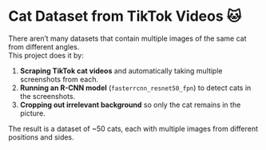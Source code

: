 # Cat Dataset from TikTok Videos 🐱

There aren’t many datasets that contain multiple images of the same cat from different angles.  
This project does it by:

1. **Scraping TikTok cat videos** and automatically taking multiple screenshots from each.
2. **Running an R-CNN model** (`fasterrcnn_resnet50_fpn`) to detect cats in the screenshots.
3. **Cropping out irrelevant background** so only the cat remains in the picture.

The result is a dataset of ~50 cats, each with multiple images from different positions and sides.
